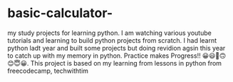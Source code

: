 # basic-calculator-
my study projects for learning python. I am watching various youtube tutorials and learning to build python projects from scratch. I had learnt python ladt year and built some projects but doing revidion agsin this year to catch up with my memory in python.
Practice makes Progress!! 😀😃🙂🙃😊😇😀. This project is based on my learning from lessons in python from freecodecamp,  techwithtim
